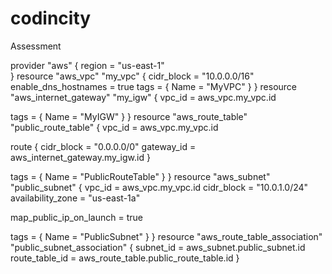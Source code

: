 # codincity
Assessment

provider "aws" {
  region = "us-east-1"  
}
resource "aws_vpc" "my_vpc" {
  cidr_block           = "10.0.0.0/16"  
  enable_dns_hostnames = true
  tags = {
    Name = "MyVPC"
  }
}
resource "aws_internet_gateway" "my_igw" {
  vpc_id = aws_vpc.my_vpc.id

  tags = {
    Name = "MyIGW"
  }
}
resource "aws_route_table" "public_route_table" {
  vpc_id = aws_vpc.my_vpc.id

  route {
    cidr_block = "0.0.0.0/0"
    gateway_id = aws_internet_gateway.my_igw.id
  }

  tags = {
    Name = "PublicRouteTable"
  }
}
resource "aws_subnet" "public_subnet" {
  vpc_id     = aws_vpc.my_vpc.id
  cidr_block = "10.0.1.0/24"  
  availability_zone = "us-east-1a" 

  map_public_ip_on_launch = true

  tags = {
    Name = "PublicSubnet"
  }
}
resource "aws_route_table_association" "public_subnet_association" {
  subnet_id      = aws_subnet.public_subnet.id
  route_table_id = aws_route_table.public_route_table.id
}
